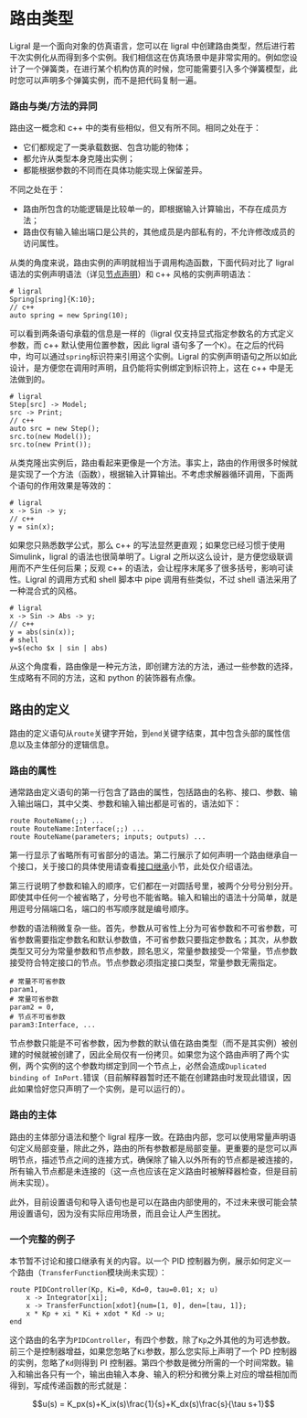 # 路由类型

Ligral 是一个面向对象的仿真语言，您可以在 ligral 中创建路由类型，然后进行若干次实例化从而得到多个实例。我们相信这在仿真场景中是非常实用的。例如您设计了一个弹簧类，在进行某个机构仿真的时候，您可能需要引入多个弹簧模型，此时您可以声明多个弹簧实例，而不是把代码复制一遍。

### 路由与类/方法的异同

路由这一概念和 c++ 中的类有些相似，但又有所不同。相同之处在于：

- 它们都规定了一类承载数据、包含功能的物体；
- 都允许从类型本身克隆出实例；
- 都能根据参数的不同而在具体功能实现上保留差异。

不同之处在于：

- 路由所包含的功能逻辑是比较单一的，即根据输入计算输出，不存在成员方法；
- 路由仅有输入输出端口是公共的，其他成员是内部私有的，不允许修改成员的访问属性。

从类的角度来说，路由实例的声明就相当于调用构造函数，下面代码对比了 ligral 语法的实例声明语法（详见[节点声明](node)）和 c++ 风格的实例声明语法：

    # ligral
    Spring[spring]{K:10};
    // c++
    auto spring = new Spring(10);

可以看到两条语句承载的信息是一样的（ligral 仅支持显式指定参数名的方式定义参数，而 c++ 默认使用位置参数，因此 ligral 语句多了一个`K`）。在之后的代码中，均可以通过`spring`标识符来引用这个实例。Ligral 的实例声明语句之所以如此设计，是方便您在调用时声明，且仍能将实例绑定到标识符上，这在 c++ 中是无法做到的。

    # ligral
    Step[src] -> Model;
    src -> Print;
    // c++
    auto src = new Step();
    src.to(new Model());
    src.to(new Print());

从类克隆出实例后，路由看起来更像是一个方法。事实上，路由的作用很多时候就是实现了一个方法（函数），根据输入计算输出。不考虑求解器循环调用，下面两个语句的作用效果是等效的：

    # ligral
    x -> Sin -> y;
    // c++
    y = sin(x);

如果您只熟悉数学公式，那么 c++ 的写法显然更直观；如果您已经习惯于使用 Simulink，ligral 的语法也很简单明了。Ligral 之所以这么设计，是方便您级联调用而不产生任何后果；反观 c++ 的语法，会让程序末尾多了很多括号，影响可读性。Ligral 的调用方式和 shell 脚本中 pipe 调用有些类似，不过 shell 语法采用了一种混合式的风格。

    # ligral
    x -> Sin -> Abs -> y;
    // c++
    y = abs(sin(x));
    # shell
    y=$(echo $x | sin | abs)

从这个角度看，路由像是一种元方法，即创建方法的方法，通过一些参数的选择，生成略有不同的方法，这和 python 的装饰器有点像。

## 路由的定义

路由的定义语句从`route`关键字开始，到`end`关键字结束，其中包含头部的属性信息以及主体部分的逻辑信息。

### 路由的属性

通常路由定义语句的第一行包含了路由的属性，包括路由的名称、接口、参数、输入输出端口，其中父类、参数和输入输出都是可省的，语法如下：

    route RouteName(;;) ...
    route RouteName:Interface(;;) ...
    route RouteName(parameters; inputs; outputs) ...

第一行显示了省略所有可省部分的语法。第二行展示了如何声明一个路由继承自一个接口，关于接口的具体使用请查看[接口继承](inherit)小节，此处仅介绍语法。

第三行说明了参数和输入的顺序，它们都在一对圆括号里，被两个分号分别分开。即使其中任何一个被省略了，分号也不能省略。输入和输出的语法十分简单，就是用逗号分隔端口名，端口的书写顺序就是编号顺序。

参数的语法稍微复杂一些。首先，参数从可省性上分为可省参数和不可省参数，可省参数需要指定参数名和默认参数值，不可省参数只要指定参数名；其次，从参数类型又可分为常量参数和节点参数，顾名思义，常量参数接受一个常量，节点参数接受符合特定接口的节点。节点参数必须指定接口类型，常量参数无需指定。

    # 常量不可省参数
    param1,
    # 常量可省参数
    param2 = 0,
    # 节点不可省参数
    param3:Interface, ...

节点参数只能是不可省参数，因为参数的默认值在路由类型（而不是其实例）被创建的时候就被创建了，因此全局仅有一份拷贝。如果您为这个路由声明了两个实例，两个实例的这个参数均绑定到同一个节点上，必然会造成`Duplicated binding of InPort.`错误（目前解释器暂时还不能在创建路由时发现此错误，因此如果恰好您只声明了一个实例，是可以运行的）。

### 路由的主体

路由的主体部分语法和整个 ligral 程序一致。在路由内部，您可以使用常量声明语句定义局部变量，除此之外，路由的所有参数都是局部变量。更重要的是您可以声明节点，描述节点之间的连接方式，确保除了输入以外所有的节点都是被连接的，所有输入节点都是未连接的（这一点也应该在定义路由时被解释器检查，但是目前尚未实现）。

此外，目前设置语句和导入语句也是可以在路由内部使用的，不过未来很可能会禁用设置语句，因为没有实际应用场景，而且会让人产生困扰。

### 一个完整的例子

本节暂不讨论和接口继承有关的内容。以一个 PID 控制器为例，展示如何定义一个路由（`TransferFunction`模块尚未实现）：

    route PIDController(Kp, Ki=0, Kd=0, tau=0.01; x; u)
        x -> Integrator[xi];
        x -> TransferFunction[xdot]{num=[1, 0], den=[tau, 1]};
        x * Kp + xi * Ki + xdot * Kd -> u;
    end

这个路由的名字为`PIDController`，有四个参数，除了`Kp`之外其他的为可选参数。前三个是控制器增益，如果您忽略了`Ki`参数，那么您实际上声明了一个 PD 控制器的实例，忽略了`Kd`则得到 PI 控制器。第四个参数是微分所需的一个时间常数。输入和输出各只有一个，输出由输入本身、输入的积分和微分乘上对应的增益相加而得到，写成传递函数的形式就是：

```math
u(s) = K_px(s)+K_ix(s)\frac{1}{s}+K_dx(s)\frac{s}{\tau s+1}
```